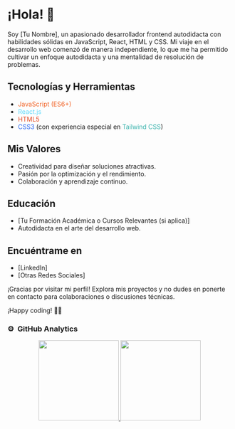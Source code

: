 # ¡Hola! 👋

Soy [Tu Nombre], un apasionado desarrollador frontend autodidacta con habilidades sólidas en JavaScript, React, HTML y CSS. Mi viaje en el desarrollo web comenzó de manera independiente, lo que me ha permitido cultivar un enfoque autodidacta y una mentalidad de resolución de problemas.

## Tecnologías y Herramientas

- <span style="color: #f16529;">JavaScript (ES6+)</span>
- <span style="color: #61dafb;">React.js</span>
- <span style="color: #e34c26;">HTML5</span>
- <span style="color: #2965f1;">CSS3</span> (con experiencia especial en <span style="color: #38b2ac;">Tailwind CSS</span>)

## Mis Valores

- Creatividad para diseñar soluciones atractivas.
- Pasión por la optimización y el rendimiento.
- Colaboración y aprendizaje continuo.

## Educación

- [Tu Formación Académica o Cursos Relevantes (si aplica)]
- Autodidacta en el arte del desarrollo web.

## Encuéntrame en

- [LinkedIn]
- [Otras Redes Sociales]

¡Gracias por visitar mi perfil! Explora mis proyectos y no dudes en ponerte en contacto para colaboraciones o discusiones técnicas.

¡Happy coding! 🚀✨

### ⚙️ &nbsp;GitHub Analytics

<p align="center">
<a href="https://github.com/ArisGuimera">
  <img height="180em" src="https://github-readme-stats-eight-theta.vercel.app/api?username=saulvg&show_icons=true&theme=algolia&include_all_commits=true&count_private=true"/>
  <img height="180em" src="https://github-readme-stats-eight-theta.vercel.app/api/top-langs/?username=saulvg&layout=compact&langs_count=8&theme=algolia"/>
</a>
</p>

